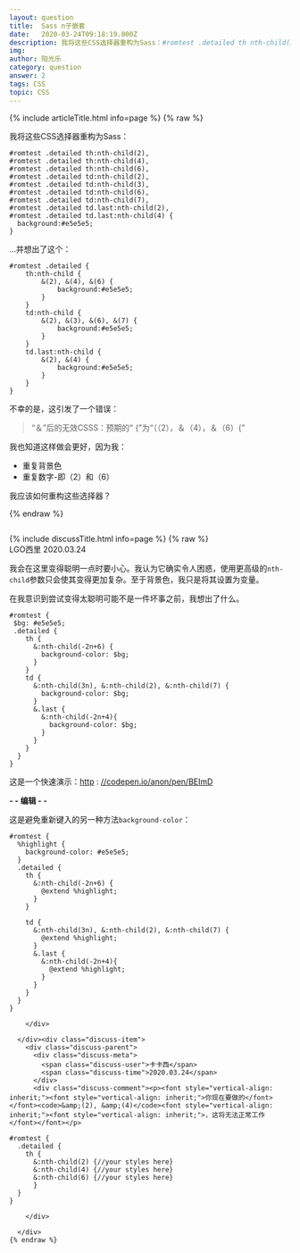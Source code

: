 ```yaml
---
layout: question
title:  Sass n子嵌套
date:   2020-03-24T09:18:19.000Z
description: 我将这些CSS选择器重构为Sass：#romtest .detailed th nth-child(2),#romtest .detailed th...
img: 
author: 阳光乐
category: question
answer: 2
tags: CSS
topic: CSS
---
```

<div class="article-root">
  <div class="article">
    {% include articleTitle.html info=page %}
    {% raw %}
    <div class="article-content"><p><font style="vertical-align: inherit;"><font style="vertical-align: inherit;">我将这些CSS选择器重构为Sass：</font></font></p>

<pre><code>#romtest .detailed th:nth-child(2),<font></font>
#romtest .detailed th:nth-child(4),<font></font>
#romtest .detailed th:nth-child(6),<font></font>
#romtest .detailed td:nth-child(2),<font></font>
#romtest .detailed td:nth-child(3),<font></font>
#romtest .detailed td:nth-child(6),<font></font>
#romtest .detailed td:nth-child(7),<font></font>
#romtest .detailed td.last:nth-child(2),<font></font>
#romtest .detailed td.last:nth-child(4) {<font></font>
  background:#e5e5e5;<font></font>
}<font></font>
</code></pre>

<p><font style="vertical-align: inherit;"><font style="vertical-align: inherit;">...并想出了这个：</font></font></p>

<pre><code>#romtest .detailed {<font></font>
    th:nth-child {<font></font>
        &amp;(2), &amp;(4), &amp;(6) {<font></font>
            background:#e5e5e5;<font></font>
        }<font></font>
    }<font></font>
    td:nth-child {<font></font>
        &amp;(2), &amp;(3), &amp;(6), &amp;(7) {<font></font>
            background:#e5e5e5;<font></font>
        }<font></font>
    }<font></font>
    td.last:nth-child {<font></font>
        &amp;(2), &amp;(4) {<font></font>
            background:#e5e5e5;         <font></font>
        }<font></font>
    }<font></font>
}<font></font>
</code></pre>

<p><font style="vertical-align: inherit;"><font style="vertical-align: inherit;">不幸的是，这引发了一个错误：</font></font></p>

<blockquote>
  <p><font style="vertical-align: inherit;"><font style="vertical-align: inherit;">“＆”后的无效CSSS：预期的“ {”为“（（2），＆（4），＆（6）{”</font></font></p>
</blockquote>

<p><font style="vertical-align: inherit;"><font style="vertical-align: inherit;">我也知道这样做会更好，因为我：</font></font></p>

<ul>
<li><font style="vertical-align: inherit;"><font style="vertical-align: inherit;">重复背景色</font></font></li>
<li><font style="vertical-align: inherit;"><font style="vertical-align: inherit;">重复数字-即（2）和（6）</font></font></li>
</ul>

<p><font style="vertical-align: inherit;"><font style="vertical-align: inherit;">我应该如何重构这些选择器？</font></font></p></div>
    {% endraw %}
  </div>
  <p style="height: 0;width:0;overflow: hidden;"> 第3543篇《Sass n子嵌套》来自Winter(https://github.com/aiyld/aiyld.github.io)的站点</p>
  <div class="discuss-wrapper">
    {% include discussTitle.html info=page %}
    {% raw %}
    <div class="discuss-item">
        <div class="discuss-parent">
          <div class="discuss-meta">
            <span class="discuss-user">LGO西里</span>
            <span class="discuss-time">2020.03.24</span>
          </div>
          <div class="discuss-comment"><p><font style="vertical-align: inherit;"><font style="vertical-align: inherit;">我会在这里变得聪明一点时要小心。</font><font style="vertical-align: inherit;">我认为它确实令人困惑，使用更高级的</font></font><code>nth-child</code><font style="vertical-align: inherit;"><font style="vertical-align: inherit;">参数只会使其变得更加复杂。</font><font style="vertical-align: inherit;">至于背景色，我只是将其设置为变量。</font></font></p>

<p><font style="vertical-align: inherit;"><font style="vertical-align: inherit;">在我意识到尝试变得太聪明可能不是一件坏事之前，我想出了什么。</font></font></p>

<pre><code>#romtest {<font></font>
 $bg: #e5e5e5;<font></font>
 .detailed {<font></font>
    th {<font></font>
      &amp;:nth-child(-2n+6) {<font></font>
        background-color: $bg;<font></font>
      }<font></font>
    }<font></font>
    td {<font></font>
      &amp;:nth-child(3n), &amp;:nth-child(2), &amp;:nth-child(7) {<font></font>
        background-color: $bg;<font></font>
      }<font></font>
      &amp;.last {<font></font>
        &amp;:nth-child(-2n+4){<font></font>
          background-color: $bg;<font></font>
        }<font></font>
      }<font></font>
    }<font></font>
  }<font></font>
}<font></font>
</code></pre>

<p><font style="vertical-align: inherit;"><font style="vertical-align: inherit;">这是一个快速演示：</font><a href="http://codepen.io/anon/pen/BEImD" rel="noreferrer"><font style="vertical-align: inherit;">http</font></a><font style="vertical-align: inherit;"> : </font></font><a href="http://codepen.io/anon/pen/BEImD" rel="noreferrer"><font style="vertical-align: inherit;"><font style="vertical-align: inherit;">//codepen.io/anon/pen/BEImD</font></font></a></p>

<p><strong><font style="vertical-align: inherit;"><font style="vertical-align: inherit;">-  - 编辑 -  - </font></font></strong></p>

<p><font style="vertical-align: inherit;"><font style="vertical-align: inherit;">这是避免重新键入的另一种方法</font></font><code>background-color</code><font style="vertical-align: inherit;"><font style="vertical-align: inherit;">：</font></font></p>

<pre><code>#romtest {<font></font>
  %highlight {<font></font>
    background-color: #e5e5e5; <font></font>
  }<font></font>
  .detailed {<font></font>
    th {<font></font>
      &amp;:nth-child(-2n+6) {<font></font>
        @extend %highlight;<font></font>
      }<font></font>
    }<font></font>
<font></font>
    td {<font></font>
      &amp;:nth-child(3n), &amp;:nth-child(2), &amp;:nth-child(7) {<font></font>
        @extend %highlight;<font></font>
      }<font></font>
      &amp;.last {<font></font>
        &amp;:nth-child(-2n+4){<font></font>
          @extend %highlight;<font></font>
        }<font></font>
      }<font></font>
    }<font></font>
  }<font></font>
}<font></font>
</code></pre></div>
        </div>
        
      </div><div class="discuss-item">
        <div class="discuss-parent">
          <div class="discuss-meta">
            <span class="discuss-user">卡卡西</span>
            <span class="discuss-time">2020.03.24</span>
          </div>
          <div class="discuss-comment"><p><font style="vertical-align: inherit;"><font style="vertical-align: inherit;">你现在要做的</font></font><code>&amp;(2), &amp;(4)</code><font style="vertical-align: inherit;"><font style="vertical-align: inherit;">，这将无法正常工作</font></font></p>

<pre><code>#romtest {<font></font>
  .detailed {<font></font>
    th {<font></font>
      &amp;:nth-child(2) {//your styles here}<font></font>
      &amp;:nth-child(4) {//your styles here}<font></font>
      &amp;:nth-child(6) {//your styles here}<font></font>
      }<font></font>
  }<font></font>
}<font></font>
</code></pre></div>
        </div>
        
      </div>
    {% endraw %}
  </div>
<div>
